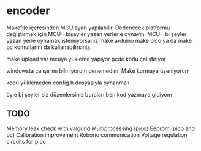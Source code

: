 # encoder

Makefile içeresinden MCU ayarı yapılabilir. Derlenecek platformu değiştirmek için MCU= bişeyler yazan yerlerle oynayın. 
MCU= bi şeyler yazan yerle oynamak istemiyorsanız make arduino make pico ya da make pc komutlarını da kullanabilirsiniz. 

make upload var mcuya yükleme yapıyor pcde kodu çalıştırıyor

windowsta çalışır mı bilmiyorum denemedim. Make kurmaya üşeniyorum

kodu yüklemeden config.h dosyasıyla oynanmalı

öyle bi şeyler siz düzenlersiniz buraları ben kod yazmaya gidiyom

## TODO
Memory leak check with valgrind
Multiprocessing (pico)
Eeprom (pico and pc)
Calibration improvement
Roborio communication
Voltage regulation circuits for pico
